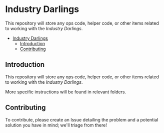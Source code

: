 # Industry Darlings

This repository will store any ops code, helper code, or other items related to working with the _Industry Darlings_.

- [Industry Darlings](#industry-darlings)
  - [Introduction](#introduction)
  - [Contributing](#contributing)

## Introduction

This repository will store any ops code, helper code, or other items related to working with the _Industry Darlings_.

More specific instructions will be found in relevant folders.

## Contributing

To contribute, please create an Issue detailing the problem and a potential solution you have in mind; we'll triage from there!
